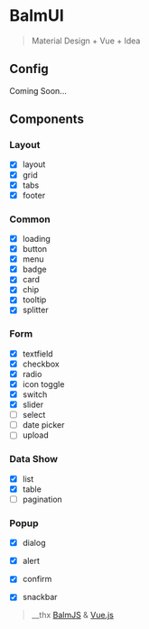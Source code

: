 # BalmUI
> Material Design + Vue + Idea

## Config

Coming Soon...

## Components

### Layout

- [x] layout
- [x] grid
- [x] tabs
- [x] footer

### Common

- [x] loading
- [x] button
- [x] menu
- [x] badge
- [x] card
- [x] chip
- [x] tooltip
- [x] splitter

### Form

- [x] textfield
- [x] checkbox
- [x] radio
- [x] icon toggle
- [x] switch
- [x] slider
- [ ] select
- [ ] date picker
- [ ] upload

### Data Show

- [x] list
- [x] table
- [ ] pagination

### Popup

- [x] dialog
- [x] alert
- [x] confirm
- [x] snackbar


> __thx [BalmJS](http://balmjs.com/) & [Vue.js](https://vuejs.org/)
